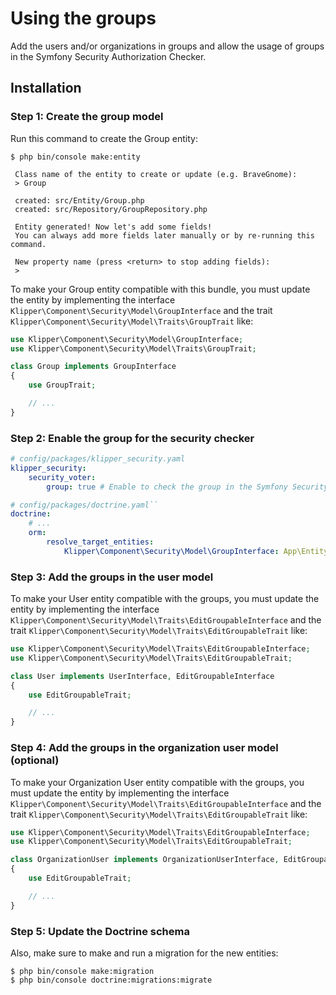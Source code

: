 Using the groups
================

Add the users and/or organizations in groups and allow the usage of groups in the
Symfony Security Authorization Checker.

## Installation

### Step 1: Create the group model

Run this command to create the Group entity:

```
$ php bin/console make:entity

 Class name of the entity to create or update (e.g. BraveGnome):
 > Group

 created: src/Entity/Group.php
 created: src/Repository/GroupRepository.php

 Entity generated! Now let's add some fields!
 You can always add more fields later manually or by re-running this command.

 New property name (press <return> to stop adding fields):
 >
```

To make your Group entity compatible with this bundle, you must update the entity by implementing the interface
`Klipper\Component\Security\Model\GroupInterface` and the trait `Klipper\Component\Security\Model\Traits\GroupTrait` like:

```php
use Klipper\Component\Security\Model\GroupInterface;
use Klipper\Component\Security\Model\Traits\GroupTrait;

class Group implements GroupInterface
{
    use GroupTrait;

    // ...
}
```

### Step 2: Enable the group for the security checker

```yaml
# config/packages/klipper_security.yaml
klipper_security:
    security_voter:
        group: true # Enable to check the group in the Symfony Security Authorization Checker
```

```yaml
# config/packages/doctrine.yaml``
doctrine:
    # ...
    orm:
        resolve_target_entities:
            Klipper\Component\Security\Model\GroupInterface: App\Entity\Group # the FQCN of your group entity
```

### Step 3: Add the groups in the user model

To make your User entity compatible with the groups, you must update the entity by implementing the interface
`Klipper\Component\Security\Model\Traits\EditGroupableInterface` and the trait
`Klipper\Component\Security\Model\Traits\EditGroupableTrait` like:

```php
use Klipper\Component\Security\Model\Traits\EditGroupableInterface;
use Klipper\Component\Security\Model\Traits\EditGroupableTrait;

class User implements UserInterface, EditGroupableInterface
{
    use EditGroupableTrait;

    // ...
}
```

### Step 4: Add the groups in the organization user model (optional)

To make your Organization User entity compatible with the groups, you must update the entity by implementing the interface
`Klipper\Component\Security\Model\Traits\EditGroupableInterface` and the trait
`Klipper\Component\Security\Model\Traits\EditGroupableTrait` like:

```php
use Klipper\Component\Security\Model\Traits\EditGroupableInterface;
use Klipper\Component\Security\Model\Traits\EditGroupableTrait;

class OrganizationUser implements OrganizationUserInterface, EditGroupableInterface
{
    use EditGroupableTrait;

    // ...
}
```

### Step 5: Update the Doctrine schema

Also, make sure to make and run a migration for the new entities:

```
$ php bin/console make:migration
$ php bin/console doctrine:migrations:migrate
```
